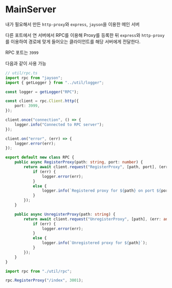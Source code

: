 # MainServer

내가 필요해서 만든 `http-proxy`와 `express`, `jayson`을 이용한 메인 서버

다른 포트에서 연 서버에서 RPC를 이용해 Proxy를 등록한 뒤 `express`와 `http-proxy`를 이용하여 경로에 맞게 들어오는 클라이언트를 해당 서버에게 전달한다.

RPC 포트는 `3999`

다음과 같이 사용 가능

```typescript
// util/rpc.ts
import rpc from "jayson";
import { getLogger } from "../util/logger";

const logger = getLogger("RPC");

const client = rpc.Client.http({
    port: 3999,
});

client.once("connection", () => {
    logger.info("Connected to RPC server");
});

client.on("error", (err) => {
    logger.error(err);
});

export default new class RPC {
    public async RegisterProxy(path: string, port: number) {
        return await client.request("RegisterProxy", [path, port], (err: any) => {
            if (err) {
                logger.error(err);
            }
            else {
                logger.info(`Registered proxy for ${path} on port ${port}`);
            }
        });
    }

    public async UnregisterProxy(path: string) {
        return await client.request("UnregisterProxy", [path], (err: any) => {
            if (err) {
                logger.error(err);
            }
            else {
                logger.info(`Unregistered proxy for ${path}`);
            }
        });
    }
}
```

```typescript
import rpc from "./util/rpc";

rpc.RegisterProxy("/index", 3001);
```
